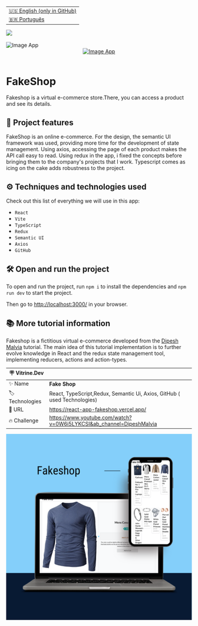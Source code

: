 <table align="right">
  <tr>
    <td>
      <a href="README-EN.md">🇺🇸 English (only in GitHub)</a>
    </td>
  </tr>
  <tr>
    <td>
      <a href="README.md">🇧🇷 Português</a>
    </td>
  </tr>
</table>

![](https://github.com/cristianmeelo/react-redux-tool/blob/main/thumbnail-en.png?raw=true)

<img src="mockup.gif" alt="Image App" >
<div align="center">
<a href="https://react-app-fakeshop.vercel.app/">
  <img src="https://img.shields.io/badge/-CHECK%20HERE-red"
  alt="Image App" >
</a>
</div>

<br />

# FakeShop

Fakeshop is a virtual e-commerce store.There, you can access a product and see its details.

## 🔨 Project features

FakeShop is an online e-commerce. For the design, the semantic UI framework was used, providing more time for the development of state management. Using axios, accessing the page of each product makes the API call easy to read. Using redux in the app, i fixed the concepts before bringing them to the company's projects that I work. Typescript comes as icing on the cake adds robustness to the project.

## ⚙️ Techniques and technologies used

Check out this list of everything we will use in this app:

- `React`
- `Vite`
- `TypeScript`
- `Redux`
- `Semantic UI`
- `Axios`
- `GitHub`

## 🛠️ Open and run the project

To open and run the project, run `npm i` to install the dependencies and `npm run dev` to start the project.

Then go to <a href="http://localhost:3000/">http://localhost:3000/</a> in your browser.

## 📚 More tutorial information

Fakeshop is a fictitious virtual e-commerce developed from the [Dipesh Malvia](https://www.youtube.com/@DipeshMalvia) tutorial. The main idea of ​​this tutorial implementation is to further evolve knowledge in React and the redux state management tool, implementing reducers, actions and action-types.

| :placard: Vitrine.Dev |                                                                          |
| --------------------- | ------------------------------------------------------------------------ |
| :sparkles: Name       | **Fake Shop**                                                            |
| :label: Technologies  | React, TypeScript,Redux, Semantic Ui, Axios, GitHub ( used Technologies) |
| :rocket: URL          | https://react-app-fakeshop.vercel.app/                                   |
| :fire: Challenge      | https://www.youtube.com/watch?v=0W6i5LYKCSI&ab_channel=DipeshMalvia      |

![](https://github.com/cristianmeelo/react-app-fakeshop/blob/main/thumbnail-mockup.png?raw=true#vitrinedev)
